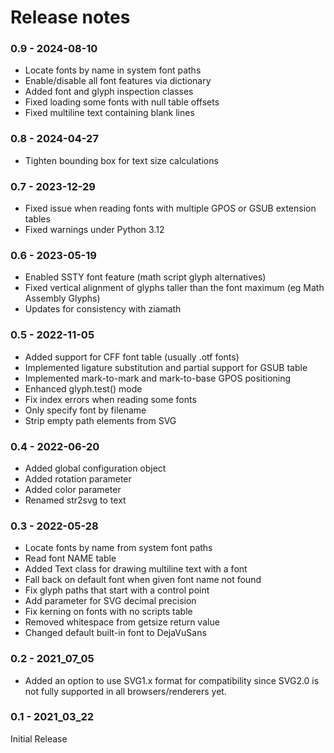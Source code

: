 # Release notes

### 0.9 - 2024-08-10

- Locate fonts by name in system font paths
- Enable/disable all font features via dictionary
- Added font and glyph inspection classes
- Fixed loading some fonts with null table offsets
- Fixed multiline text containing blank lines


### 0.8 - 2024-04-27

- Tighten bounding box for text size calculations
  

### 0.7 - 2023-12-29

- Fixed issue when reading fonts with multiple GPOS or GSUB extension tables
- Fixed warnings under Python 3.12


### 0.6 - 2023-05-19

- Enabled SSTY font feature (math script glyph alternatives) 
- Fixed vertical alignment of glyphs taller than the font maximum (eg Math Assembly Glyphs)
- Updates for consistency with ziamath


### 0.5 - 2022-11-05

- Added support for CFF font table (usually .otf fonts)
- Implemented ligature substitution and partial support for GSUB table
- Implemented mark-to-mark and mark-to-base GPOS positioning
- Enhanced glyph.test() mode
- Fix index errors when reading some fonts
- Only specify font by filename
- Strip empty path elements from SVG


### 0.4 - 2022-06-20

- Added global configuration object
- Added rotation parameter
- Added color parameter
- Renamed str2svg to text


### 0.3 - 2022-05-28

- Locate fonts by name from system font paths
- Read font NAME table
- Added Text class for drawing multiline text with a font
- Fall back on default font when given font name not found
- Fix glyph paths that start with a control point
- Add parameter for SVG decimal precision
- Fix kerning on fonts with no scripts table
- Removed whitespace from getsize return value
- Changed default built-in font to DejaVuSans


### 0.2 - 2021_07_05

- Added an option to use SVG1.x format for compatibility since SVG2.0 is not fully supported in all browsers/renderers yet.


### 0.1 - 2021_03_22

Initial Release
